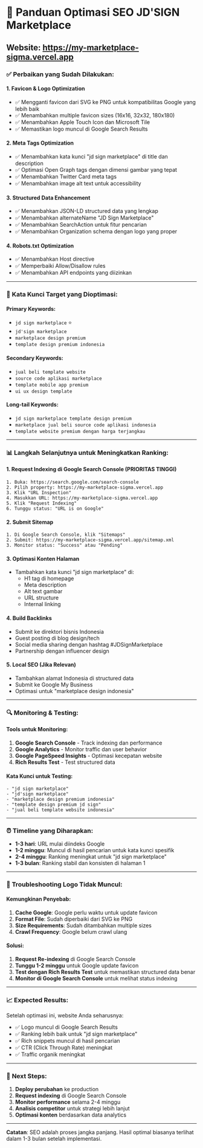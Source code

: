 # 🚀 Panduan Optimasi SEO JD'SIGN Marketplace

## Website: https://my-marketplace-sigma.vercel.app

### ✅ **Perbaikan yang Sudah Dilakukan:**

#### 1. **Favicon & Logo Optimization**
- ✅ Mengganti favicon dari SVG ke PNG untuk kompatibilitas Google yang lebih baik
- ✅ Menambahkan multiple favicon sizes (16x16, 32x32, 180x180)
- ✅ Menambahkan Apple Touch Icon dan Microsoft Tile
- ✅ Memastikan logo muncul di Google Search Results

#### 2. **Meta Tags Optimization**
- ✅ Menambahkan kata kunci "jd sign marketplace" di title dan description
- ✅ Optimasi Open Graph tags dengan dimensi gambar yang tepat
- ✅ Menambahkan Twitter Card meta tags
- ✅ Menambahkan image alt text untuk accessibility

#### 3. **Structured Data Enhancement**
- ✅ Menambahkan JSON-LD structured data yang lengkap
- ✅ Menambahkan alternateName "JD Sign Marketplace"
- ✅ Menambahkan SearchAction untuk fitur pencarian
- ✅ Menambahkan Organization schema dengan logo yang proper

#### 4. **Robots.txt Optimization**
- ✅ Menambahkan Host directive
- ✅ Memperbaiki Allow/Disallow rules
- ✅ Menambahkan API endpoints yang diizinkan

---

### 🎯 **Kata Kunci Target yang Dioptimasi:**

#### **Primary Keywords:**
- `jd sign marketplace` ⭐
- `jd'sign marketplace`
- `marketplace design premium`
- `template design premium indonesia`

#### **Secondary Keywords:**
- `jual beli template website`
- `source code aplikasi marketplace`
- `template mobile app premium`
- `ui ux design template`

#### **Long-tail Keywords:**
- `jd sign marketplace template design premium`
- `marketplace jual beli source code aplikasi indonesia`
- `template website premium dengan harga terjangkau`

---

### 📊 **Langkah Selanjutnya untuk Meningkatkan Ranking:**

#### **1. Request Indexing di Google Search Console (PRIORITAS TINGGI)**
```
1. Buka: https://search.google.com/search-console
2. Pilih property: https://my-marketplace-sigma.vercel.app
3. Klik "URL Inspection"
4. Masukkan URL: https://my-marketplace-sigma.vercel.app
5. Klik "Request Indexing"
6. Tunggu status: "URL is on Google"
```

#### **2. Submit Sitemap**
```
1. Di Google Search Console, klik "Sitemaps"
2. Submit: https://my-marketplace-sigma.vercel.app/sitemap.xml
3. Monitor status: "Success" atau "Pending"
```

#### **3. Optimasi Konten Halaman**
- Tambahkan kata kunci "jd sign marketplace" di:
  - H1 tag di homepage
  - Meta description
  - Alt text gambar
  - URL structure
  - Internal linking

#### **4. Build Backlinks**
- Submit ke direktori bisnis Indonesia
- Guest posting di blog design/tech
- Social media sharing dengan hashtag #JDSignMarketplace
- Partnership dengan influencer design

#### **5. Local SEO (Jika Relevan)**
- Tambahkan alamat Indonesia di structured data
- Submit ke Google My Business
- Optimasi untuk "marketplace design indonesia"

---

### 🔍 **Monitoring & Testing:**

#### **Tools untuk Monitoring:**
1. **Google Search Console** - Track indexing dan performance
2. **Google Analytics** - Monitor traffic dan user behavior
3. **Google PageSpeed Insights** - Optimasi kecepatan website
4. **Rich Results Test** - Test structured data

#### **Kata Kunci untuk Testing:**
```
- "jd sign marketplace"
- "jd'sign marketplace"
- "marketplace design premium indonesia"
- "template design premium jd sign"
- "jual beli template website indonesia"
```

---

### ⏰ **Timeline yang Diharapkan:**

- **1-3 hari**: URL mulai diindeks Google
- **1-2 minggu**: Muncul di hasil pencarian untuk kata kunci spesifik
- **2-4 minggu**: Ranking meningkat untuk "jd sign marketplace"
- **1-3 bulan**: Ranking stabil dan konsisten di halaman 1

---

### 🚨 **Troubleshooting Logo Tidak Muncul:**

#### **Kemungkinan Penyebab:**
1. **Cache Google**: Google perlu waktu untuk update favicon
2. **Format File**: Sudah diperbaiki dari SVG ke PNG
3. **Size Requirements**: Sudah ditambahkan multiple sizes
4. **Crawl Frequency**: Google belum crawl ulang

#### **Solusi:**
1. **Request Re-indexing** di Google Search Console
2. **Tunggu 1-2 minggu** untuk Google update favicon
3. **Test dengan Rich Results Test** untuk memastikan structured data benar
4. **Monitor di Google Search Console** untuk melihat status indexing

---

### 📈 **Expected Results:**

Setelah optimasi ini, website Anda seharusnya:
- ✅ Logo muncul di Google Search Results
- ✅ Ranking lebih baik untuk "jd sign marketplace"
- ✅ Rich snippets muncul di hasil pencarian
- ✅ CTR (Click Through Rate) meningkat
- ✅ Traffic organik meningkat

---

### 🔄 **Next Steps:**

1. **Deploy perubahan** ke production
2. **Request indexing** di Google Search Console
3. **Monitor performance** selama 2-4 minggu
4. **Analisis competitor** untuk strategi lebih lanjut
5. **Optimasi konten** berdasarkan data analytics

---

**Catatan**: SEO adalah proses jangka panjang. Hasil optimal biasanya terlihat dalam 1-3 bulan setelah implementasi.
